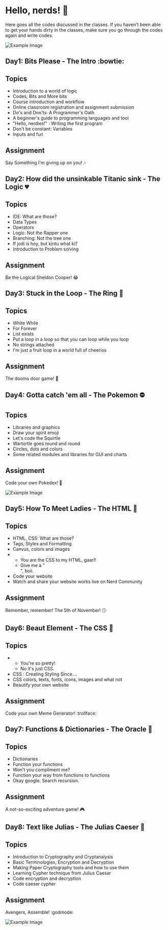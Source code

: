 # Hello, nerds! :speech_balloon:

Here goes all the codes discussed in the classes. If you haven't been able to get your hands dirty in the classes, make sure you go through the codes again and write codes.

![Example Image][1]

[1]: https://media.boingboing.net/wp-content/uploads/2017/02/0d184219b7a5ab8e6c89cabef1372649c453fa3f_main_hero_image.jpg

## Day1: Bits Please - The Intro :bowtie:

Topics
------

* Introduction to a world of logic
* Codes, Bits and More bits
* Course introduction and workflow
* Online classroom registration and assignment submission 
* Do's and Don'ts: A Programmer's Oath
* A beginner's guide to programming languages and tool
* "Hello, nerdies!" : Writing the first program
* Don't be constant: Variables
* Inputs and fun

Assignment
-------
Say Something I'm giving up on you! :notes:


## Day2: How did the unsinkable Titanic sink - The Logic :broken_heart:

Topics
------

* IDE: What are those?
* Data Types
* Operators
* Logic: Not the Rapper one
* Branching: Not the tree one
* If jodi is hoy, but kintu what ki?
* Introduction to Problem solving

Assignment
-------
Be the Logical Sheldon Cooper! :joy:

## Day3: Stuck in the Loop - The Ring :ring:

Topics
------

* White While
* For Forever
* List exists
* Put a loop in a loop so that you can loop while you loop
* No strings attached
* I'm just a fruit loop in a world full of cheerios

Assignment
-------
The dooms door game! :door:

## Day4:  Gotta catch 'em all - The Pokemon :no_entry:

Topics
------

* Libraries and graphics
* Draw your spirit emoji
* Let's code the Squirtle
* Wartortle goes round and round
* Circles, dots and colors
* Some related modules and libraries for GUI and charts

Assignment
-------
Code your own Pokedex! :vibration_mode:

![Example Image][2]

[2]: https://studyopedia.com/wp-content/uploads/2017/09/Learn-Python.png

## Day5: How To Meet Ladies - The HTML :love_letter:

Topics
------

* HTML, CSS: What are those?
* Tags, Styles and Formatting
* Canvus, colors and images
* 	- You are the CSS to my HTML, gaarl! 
	- Give me a "</br>", boii.
* Code your website
* Watch and share your website works live on Nerd Community

Assignment
-------
Remember, remember! The 5th of November! :clock5:

## Day6: Beaut Element - The CSS :dancer:

Topics
------

*  - You're so pretty! 
   - No it's just CSS.
* CSS : Creating Styling Since....
* CSS colors, texts, fonts, icons, images and what not
* Beautify your own website

Assignment
-------
Code your own Meme Generator! :trollface:

## Day7: Functions & Dictionaries - The Oracle :crown:

Topics
------

* Dictionaries
* Function your functions
* Won't you compliment me?
* Function your way from functions to functions
* Okay google. Search recursion.

Assignment
-------
A not-so-exciting adventure game! :video_game:

## Day8: Text like Julias - The Julias Caeser :thought_balloon:

Topics
------
* Introduction to Cryptography and Cryptanalysis 
* Basic Terminologies, Encryption and Decryption
* Making Paper Cryptography tools and how to use them
* Learning Cypher technique from Julius Caesar 
* Code encryption and decryption
* Code caeser cypher

Assignment
-------
Avengers, Assemble! :godmode:
	
![Example Image][3]

[3]: https://udemy-images.udemy.com/course/480x270/426570_1b91_3.jpg

